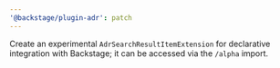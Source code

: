 ```yaml
---
'@backstage/plugin-adr': patch
---
```


Create an experimental `AdrSearchResultItemExtension` for declarative integration with Backstage; it can be accessed via the `/alpha` import.
